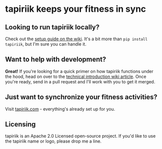 tapiriik keeps your fitness in sync
========


## Looking to run tapiriik locally?

Check out the [setup guide on the wiki](https://github.com/cpfair/tapiriik/wiki/Running-tapiriik-locally). It's a bit more than `pip install tapiriik`, but I'm sure you can handle it.

## Want to help with development?

**Great!** If you're looking for a quick primer on how tapiriik functions under the hood, head on over to the [technical introduction wiki article](https://github.com/cpfair/tapiriik/wiki/tapiriik-internals). Once you're ready, send in a pull request and I'll work with you to get it merged.

## Just want to synchronize your fitness activities?
Visit [tapiriik.com](https://tapiriik.com) - everything's already set up for you.

## Licensing
tapiriik is an Apache 2.0 Licensed open-source project. If you'd like to use the tapiriik name or logo, please drop me a line.
